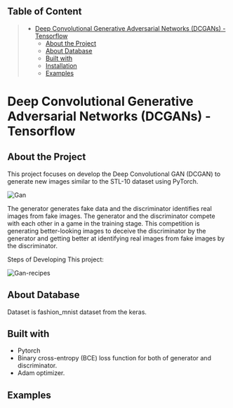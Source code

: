 
## Table of Content
> * [Deep Convolutional Generative Adversarial Networks (DCGANs) - Tensorflow](#DeepConvolutionalGenerativeAdversarialNetworks(GANs)-Tensorflow)
>   * [About the Project](#AbouttheProject)
>   * [About Database](#AboutDatabases)
>   * [Built with](#Builtwith)
>   * [Installation](#Installation)
>   * [Examples](#Example)

# Deep Convolutional Generative Adversarial Networks (DCGANs) - Tensorflow
## About the Project
This project focuses on develop the Deep Convolutional GAN (DCGAN) to generate new images similar to the STL-10 dataset using PyTorch.

![Gan](https://user-images.githubusercontent.com/75105778/153688204-0a4fdaae-d7c0-44b8-b3c2-e95b0185e04d.jpg)

The generator generates fake data and the discriminator identifies real images from fake images. The generator and the discriminator compete with each other in a game in the training stage. This competition is generating better-looking images to deceive the discriminator by the generator and getting better at identifying real images from fake images by the discriminator.

Steps of Developing This project:

![Gan-recipes](https://user-images.githubusercontent.com/75105778/153688224-873dae4f-8d2f-4ede-aae4-c58d1397dff0.jpg)


## About Database

Dataset is fashion_mnist dataset from the keras.

## Built with
* Pytorch
* Binary cross-entropy (BCE) loss function for both of generator and discriminator.
* Adam optimizer.


## Examples


